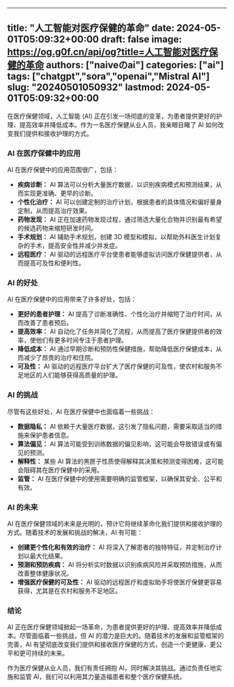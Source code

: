 
---
title: "人工智能对医疗保健的革命"
date: 2024-05-01T05:09:32+00:00
draft: false
image: https://og.g0f.cn/api/og?title=人工智能对医疗保健的革命
authors: ["naiveのai"]
categories: ["ai"]
tags: ["chatgpt","sora","openai","Mistral AI"]
slug: "20240501050932"
lastmod: 2024-05-01T05:09:32+00:00
---
在医疗保健领域，人工智能 (AI) 正在引发一场彻底的变革，为患者提供更好的护理、提高效率并降低成本。作为一名医疗保健从业人员，我亲眼目睹了 AI 如何改变我们提供和接收护理的方式。

### AI 在医疗保健中的应用

AI 在医疗保健中的应用范围很广，包括：

- **疾病诊断：** AI 算法可以分析大量医疗数据，以识别疾病模式和预测结果，从而实现更准确、更早的诊断。
- **个性化治疗：** AI 可以创建定制的治疗计划，根据患者的具体情况和偏好量身定制，从而提高治疗效果。
- **药物发现：** AI 正在加速药物发现过程，通过筛选大量化合物并识别最有希望的候选药物来缩短研发时间。
- **手术规划：** AI 辅助手术规划，创建 3D 模型和模拟，以帮助外科医生计划复杂的手术，提高安全性并减少并发症。
- **远程医疗：** AI 驱动的远程医疗平台使患者能够虚拟访问医疗保健提供者，从而提高可及性和便利性。

### AI 的好处

AI 在医疗保健中的应用带来了许多好处，包括：

- **更好的患者护理：** AI 提高了诊断准确性、个性化治疗并缩短了治疗时间，从而改善了患者预后。
- **提高效率：** AI 自动化了任务并简化了流程，从而提高了医疗保健提供者的效率，使他们有更多时间专注于患者护理。
- **降低成本：** AI 通过早期诊断和预防性保健措施，帮助降低医疗保健成本，从而减少了昂贵的治疗和住院。
- **可及性：** AI 驱动的远程医疗平台扩大了医疗保健的可及性，使农村和服务不足地区的人们能够获得高质量的护理。

### AI 的挑战

尽管有这些好处，AI 在医疗保健中也面临着一些挑战：

- **数据隐私：** AI 依赖于大量医疗数据，这引发了隐私问题，需要采取适当的措施来保护患者信息。
- **算法偏见：** AI 算法可能受到训练数据的偏见影响，这可能会导致错误或有偏见的预测。
- **解释性：** 某些 AI 算法的黑匣子性质使得解释其决策和预测变得困难，这可能会阻碍其在医疗保健中的采用。
- **监管：** AI 在医疗保健中的使用需要明确的监管框架，以确保其安全、公平和有效。

### AI 的未来

AI 在医疗保健领域的未来是光明的，预计它将继续革命化我们提供和接收护理的方式。随着技术的发展和挑战的解决，AI 有可能：

- **创建更个性化和有效的治疗：** AI 将深入了解患者的独特特征，并定制治疗计划以最大化结果。
- **预测和预防疾病：** AI 将分析实时数据以识别疾病风险并采取预防措施，从而改善整体健康状况。
- **增强医疗保健的可及性：** AI 驱动的远程医疗和虚拟助手将使医疗保健更容易获得，尤其是在农村和服务不足地区。

### 结论

AI 正在医疗保健领域掀起一场革命，为患者提供更好的护理、提高效率并降低成本。尽管面临着一些挑战，但 AI 的潜力是巨大的。随着技术的发展和监管框架的完善，AI 有望彻底改变我们提供和接收医疗保健的方式，创造一个更健康、更公平和更可持续的未来。

作为医疗保健从业人员，我们有责任拥抱 AI，同时解决其挑战。通过负责任地实施和监管 AI，我们可以利用其力量造福患者和整个医疗保健系统。